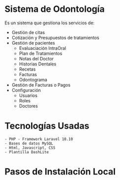 
# Sistema de Odontología

Es un sistema que gestiona los servicios de:

- Gestión de citas
- Cotización y Presupuestos de tratamientos
- Gestión de pacientes
    - Evaluaciación IntraOral
    - Plan de Tratamientos
    - Notas del Doctor
    - Historias Dentales
    - Recetas
    - Facturas
    - Odontograma
- Gestión de Facturas o Pagos
- Configuración
    - Usuarios
    - Roles
    - Doctores

# Tecnologías Usadas
    - PHP - Framework Laravel 10.10
    - Bases de datos MySQL
    - Html, Javascript, CSS
    - Plantilla DashLite

# Pasos de Instalación Local

